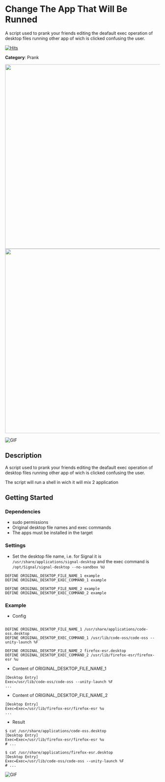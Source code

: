 # Change The App That Will Be Runned

A script used to prank your friends editing the deafault exec operation of desktop files running other app of wich is clicked confusing the user.

[![Hits](https://hits.seeyoufarm.com/api/count/incr/badge.svg?url=https%3A%2F%2Fgithub.com%2Faleff-github%2Fmy-flipper-shits&count_bg=%233C3C3C&title_bg=%233C3C3C&icon=linux.svg&icon_color=%23FFFFFF&title=views&edge_flat=false)](https://github.com/aleff-github/my-flipper-shits)

**Category**: Prank

<div align=center>

<img src="https://github.com/aleff-github/my-flipper-shits/blob/main/img/logo-repository-2_0.gif" width="600" /><br><img src="https://github.com/aleff-github/my-flipper-shits/blob/main/img/DISCLAIMER.png" width="600" />

</div>

![GIF](Change_The_App_That_Will_Be_Runned.gif)

## Description

A script used to prank your friends editing the deafault exec operation of desktop files running other app of wich is clicked confusing the user.

The script will run a shell in wich it will mix 2 application

## Getting Started

### Dependencies

* sudo permissions
* Original desktop file names and exec commands
* The apps must be installed in the target

### Settings

- Set the desktop file name, i.e. for Signal it is `/usr/share/applications/signal-desktop` and the exec command is `/opt/Signal/signal-desktop --no-sandbox %U` 
```DuckyScript
DEFINE ORIGINAL_DESKTOP_FILE_NAME_1 example
DEFINE ORIGINAL_DESKTOP_EXEC_COMMAND_1 example

DEFINE ORIGINAL_DESKTOP_FILE_NAME_2 example
DEFINE ORIGINAL_DESKTOP_EXEC_COMMAND_2 example
```

### Example

- Config
```DuckyScript

DEFINE ORIGINAL_DESKTOP_FILE_NAME_1 /usr/share/applications/code-oss.desktop
DEFINE ORIGINAL_DESKTOP_EXEC_COMMAND_1 /usr/lib/code-oss/code-oss --unity-launch %F

DEFINE ORIGINAL_DESKTOP_FILE_NAME_2 firefox-esr.desktop
DEFINE ORIGINAL_DESKTOP_EXEC_COMMAND_2 /usr/lib/firefox-esr/firefox-esr %u
```

- Content of ORIGINAL_DESKTOP_FILE_NAME_1

```DuckyScript
[Desktop Entry]
Exec=/usr/lib/code-oss/code-oss --unity-launch %F
...
```

- Content of ORIGINAL_DESKTOP_FILE_NAME_2

```DuckyScript
[Desktop Entry]
Exec=Exec=/usr/lib/firefox-esr/firefox-esr %u
...
```

- Result
```Shell
$ cat /usr/share/applications/code-oss.desktop
[Desktop Entry]
Exec=Exec=/usr/lib/firefox-esr/firefox-esr %u
# ...

$ cat /usr/share/applications/firefox-esr.desktop
[Desktop Entry]
Exec=Exec=/usr/lib/code-oss/code-oss --unity-launch %F
# ...
```

![GIF](Change_The_App_That_Will_Be_Runned.gif)